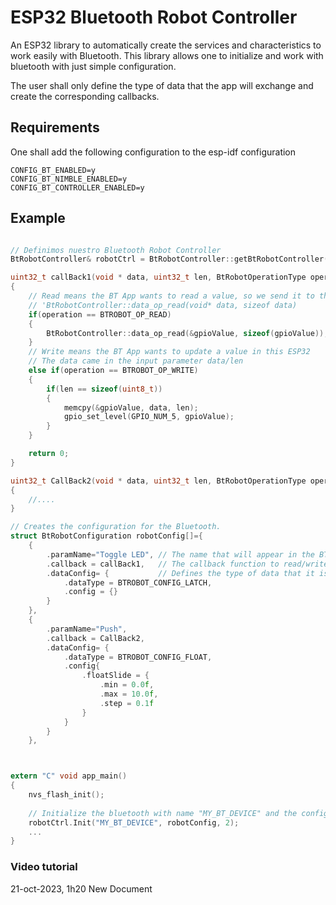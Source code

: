 # ESP32 Bluetooth Robot Controller

An ESP32 library to automatically create the services and characteristics to work easily with Bluetooth. This library allows one to initialize and work with bluetooth with just simple configuration.

The user shall only define the type of data that the app will exchange and create the corresponding callbacks.

## Requirements

One shall add the following configuration to the esp-idf configuration
```
CONFIG_BT_ENABLED=y
CONFIG_BT_NIMBLE_ENABLED=y
CONFIG_BT_CONTROLLER_ENABLED=y
```

## Example

```c

// Definimos nuestro Bluetooth Robot Controller
BtRobotController& robotCtrl = BtRobotController::getBtRobotController();

uint32_t callBack1(void * data, uint32_t len, BtRobotOperationType operation)
{
	// Read means the BT App wants to read a value, so we send it to the BT Stack using 
    // 'BtRobotController::data_op_read(void* data, sizeof data)
    if(operation == BTROBOT_OP_READ)
    {
        BtRobotController::data_op_read(&gpioValue, sizeof(gpioValue));
    }
    // Write means the BT App wants to update a value in this ESP32
    // The data came in the input parameter data/len
    else if(operation == BTROBOT_OP_WRITE)
    {
        if(len == sizeof(uint8_t))
        {
            memcpy(&gpioValue, data, len);
            gpio_set_level(GPIO_NUM_5, gpioValue);
        }
    }

    return 0;
}

uint32_t CallBack2(void * data, uint32_t len, BtRobotOperationType operation)
{
	//....
}

// Creates the configuration for the Bluetooth.
struct BtRobotConfiguration robotConfig[]={
    {
        .paramName="Toggle LED", // The name that will appear in the BT app
        .callback = callBack1,	 // The callback function to read/write this characteristic.
        .dataConfig= {			 // Defines the type of data that it is exchanged in this characteristic.
            .dataType = BTROBOT_CONFIG_LATCH,
            .config = {}
        }
    },
    {
        .paramName="Push",
        .callback = CallBack2,
        .dataConfig= {
            .dataType = BTROBOT_CONFIG_FLOAT,
            .config{
                .floatSlide = {
                    .min = 0.0f,
                    .max = 10.0f,
                    .step = 0.1f
                }
            }
        }
    },



extern "C" void app_main()
{
    nvs_flash_init();
    
    // Initialize the bluetooth with name "MY_BT_DEVICE" and the configuration in robotConfig.
    robotCtrl.Init("MY_BT_DEVICE", robotConfig, 2);
    ...
}
```

### Video tutorial

21-oct-2023, 1h20 New Document